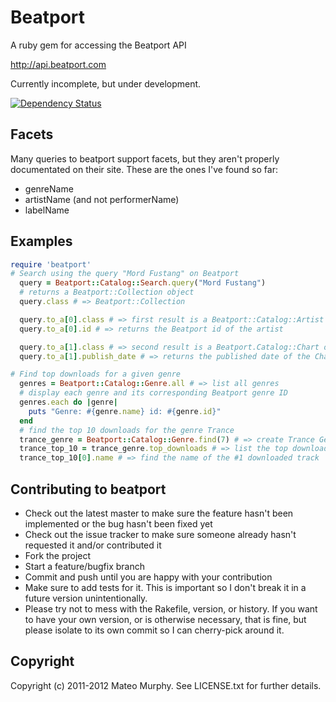 # Beatport

A ruby gem for accessing the Beatport API

http://api.beatport.com

Currently incomplete, but under development. 

[![Dependency Status](https://gemnasium.com/mateomurphy/beatport.png)](https://gemnasium.com/mateomurphy/beatport)

## Facets

Many queries to beatport support facets, but they aren't properly documentated on their site. These are the ones I've found so far:

* genreName
* artistName (and not performerName)
* labelName

## Examples

```ruby
require 'beatport'
# Search using the query "Mord Fustang" on Beatport
  query = Beatport::Catalog::Search.query("Mord Fustang")
  # returns a Beatport::Collection object
  query.class # => Beatport::Collection

  query.to_a[0].class # => first result is a Beatport::Catalog::Artist object
  query.to_a[0].id # => returns the Beatport id of the artist

  query.to_a[1].class # => second result is a Beatport.Catalog::Chart object
  query.to_a[1].publish_date # => returns the published date of the Chart

# Find top downloads for a given genre
  genres = Beatport::Catalog::Genre.all # => list all genres
  # display each genre and its corresponding Beatport genre ID
  genres.each do |genre|
    puts "Genre: #{genre.name} id: #{genre.id}"
  end
  # find the top 10 downloads for the genre Trance
  trance_genre = Beatport::Catalog::Genre.find(7) # => create Trance Genre object
  trance_top_10 = trance_genre.top_downloads # => list the top downloads for the Trance genre
  trance_top_10[0].name # => find the name of the #1 downloaded track
```

## Contributing to beatport
 
* Check out the latest master to make sure the feature hasn't been implemented or the bug hasn't been fixed yet
* Check out the issue tracker to make sure someone already hasn't requested it and/or contributed it
* Fork the project
* Start a feature/bugfix branch
* Commit and push until you are happy with your contribution
* Make sure to add tests for it. This is important so I don't break it in a future version unintentionally.
* Please try not to mess with the Rakefile, version, or history. If you want to have your own version, or is otherwise necessary, that is fine, but please isolate to its own commit so I can cherry-pick around it.

## Copyright

Copyright (c) 2011-2012 Mateo Murphy. See LICENSE.txt for
further details.

